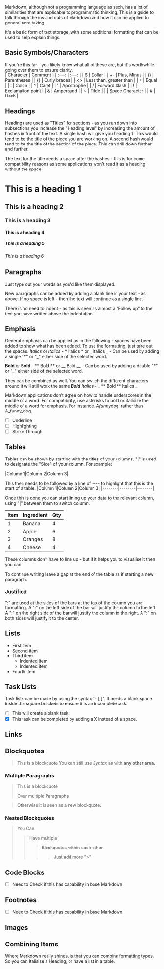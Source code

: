 Markdown, although not a programming language as such, has a lot of similarities that are applicable to programmatic thinking, This is a guide to talk through the ins and outs of Markdown and how it can be applied to general note taking.

It's a basic form of text storage, with some additional formatting that can be used to help explain things.

## Basic Symbols/Characters
If you're this far - you likely know what all of these are,  but it's worthwhile going over them to ensure clarity.  
| Character | Comment |
| :---: | :---: |
| $ | Dollar |
| +- | Plus, Minus |
| () | Parentheses |
| {} | Curly braces |
| <> | Less than, greater than |
| = | Equal |
| : | Colon |
| ^ | Caret |
| ' | Apostrophe |
| / | Forward Slash |
| ! | Exclamation point |
| & | Ampersand |
| ~ | Tilde |
|   | Space Character |
| # | Hash |

## Headings
Headings are used as "Titles" for sections - as you run down into subsections you increase the "Heading level" by increasing the amount of hashes in front of the text. A single hash will give you heading 1. This would tend to be the title of the piece you are working on. A second hash would tend to be the title of the section of the piece. This can drill down further and further.

The text for the title needs a space after the hashes - this is for come compatibility reasons as some applications won't read it as a heading without the space.

 # This is a heading 1
 ## This is a heading 2
 ### This is a heading 3
 #### This is a heading 4
 ##### This is a heading 5
 ###### This is a heading 6

## Paragraphs
Just type out your words as you'd like them displayed.

New paragraphs can be added by adding a blank line in your text - as above. If no space is left - then the text will continue as a single line.

There is no need to indent - as this is seen as almost a "Follow up" to the text you have written above the indentation.

## Emphasis
General emphasis can be applied as in the following - spaces have been added to show what has been added. To use the formatting, just take out the spaces.
*Italics* or _Italics_ - * Italics * or _ Italics _ - Can be used by adding a single "*" or "_" either side of the selected word.

**Bold** or __Bold__ - ** Bold ** or __ Bold __ - Can be used by adding a double "*" or "_" either side of the selected word.

They can be combined as well. You can switch the different characters around it will still work the same
_**Bold** Italics_ - _ ** Bold ** Italics _

Markdown applications don’t agree on how to handle underscores in the middle of a word. For compatibility, use asterisks to bold or italicize the middle of a word for emphasis. For instance.
A*funny*dog. rather than A_funny_dog.

- [ ] Underline
- [ ] Highlighting
- [ ] Strike Through

## Tables
Tables can be shown by starting with the titles of your columns. "|" is used to designate the "Side" of your column. For example:

|Column 1|Column 2|Column 3|

This then needs to be followed by a line of ---- to highlight that this is the start of a table.
|Column 1|Column 2|Column 3|
|--------|--------|--------|

Once this is done you can start lining up your data to the relevant column, using "|" between them to switch column.

| Item | Ingredient | Qty |
| ---- | ---------- | --- |
| 1 | Banana | 4 |
| 2 | Apple | 6 |
| 3 | Oranges | 8 |
| 4 | Cheese | 4 |

These columns don't have to line up - but if it helps you to visualise it then you can.

To continue writing leave a gap at the end of the table as if starting a new paragraph.

### Justified
":" are used at the sides of the bars at the top of the column you are formatting. A ":" on the left side of the bar will justify the column to the left. A ":" on the right side of the bar will justify the column to the right. A ":" on both sides will justify it to the center.

## Lists
- First item
- Second item
- Third item
    - Indented item
    - Indented item
- Fourth item

## Task Lists
Task lists can be made by using the syntax "- [ ]". It needs a blank space inside the square brackets to ensure it is an incomplete task.
- [ ] This will create a blank task
- [X] This task can be completed by adding a X instead of a space.

## Links

## Blockquotes
> This is a blockquote You can still use *Syntax* as with **any other area.**

### Multiple Paragraphs
> This is a blockquote
>
> Over multiple Paragraphs

> Otherwise it is seen as a new blockquote.

### Nested Blockquotes
> You Can
>> Have multiple
>>> Blockquotes within each other
>>>> Just add more ">"

## Code Blocks
- [ ] Need to Check if this has capability in base Markdown

## Footnotes
- [ ] Need to Check if this has capability in base Markdown

## Images

## Combining Items
Where Markdown really shines, is that you can combine formatting types. So you can Italisise a Heading, or have a list in a table.
